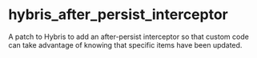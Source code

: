 # hybris_after_persist_interceptor
A patch to Hybris to add an after-persist interceptor so that custom code can take advantage of knowing that specific items have been updated.
